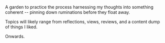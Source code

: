 A garden to practice the process harnessing my thoughts into something coherent -- pinning down ruminations before they float away. 


Topics will likely range from reflections, views, reviews, and a content dump of things I liked. 


Onwards. 
